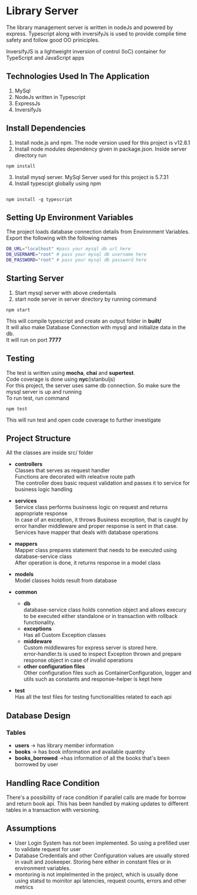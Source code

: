 # Library Server

The library management server is written in nodeJs and powered by express. Typescript along with inversifyJs is used to provide complie time safety and follow good OO priniciples.

InversifyJS is a lightweight inversion of control (IoC) container for TypeScript and JavaScript apps

## Technologies Used In The Application

1. MySql
2. NodeJs written in Typescript
3. ExpressJs
4. InversifyJs

## Install Dependencies

1. Install node.js and npm. The node version used for this project is v12.8.1
2. Install node modules dependency given in package.json. Inside server directory run
```
npm install
```
3. Install mysql server. MySql Server used for this project is 5.7.31
4. Install typescipt globally using npm
```

npm install -g typescript
```


## Setting Up Environment Variables
The project loads database connection details from Environment Variables. Export the following with the following names

```bash
DB_URL="localhost" #pass your mysql db url here
DB_USERNAME="root" # pass your mysql db username here
DB_PASSWORD="root" # pass your mysql db password here
```


## Starting Server
1. Start mysql server with above credentails
2. start node server in server directory by running command
```
npm start
```

This will compile typescript and create an output folder in **built/** \
It will also make Database Connection with mysql and initialize data in the db.\
It will run on port **7777**

## Testing
The test is written using **mocha**, **chai** and **supertest**.\
Code coverage is done using **nyc**(istanbuljs)\
For this project, the server uses same db connection. So make sure the mysql server is up and running\
To run test, run command
```
npm test
```
This will run test and open code coverage to further investigate 


## Project Structure
All the classes are inside src/ folder
- **controllers**\
Classes that serves as request handler\
Functions are decorated with releative route path\
The controller does basic request validation and passes it to service for business logic handling

- **services**\
Service class performs businsess logic on request and returns appropriate response\
In case of an exception, it throws Business exception, that is caught by error handler middleware and proper response is sent in that case.\
Services have mapper that deals with database operations

- **mappers**\
Mapper class prepares statement that needs to be executed using database-service class\
After operation is done, it returns response in a model class

- **models**\
Model classes holds result from database

- **common**
  - **db**\
  database-service class holds connetion object and allows execury to be executed either standalone or in transaction with rollback functionality.
  - **exceptions**\
  Has all Custom Exception classes
  - **middeware**\
  Custom middlewares for express server is stored here.\
  error-handler.ts is used to inspect Exception thrown and prepare response object in case of invalid operations
  - **other configuration files**\
Other configuration files such as ContainerConfiguration, logger and utils such as constants and response-helper is kept here

- **test**\
Has all the test files for testing functionalities related to each api

## Database Design

### Tables
- **users** -> has library member information
- **books** -> has book information and available quantity
- **books_borrowed** ->has information of all the books that's been borrowed by user

## Handling Race Condition
There's a possibility of race condition if parallel calls are made for borrow and return book api. This has been handled by making updates to different tables in a transaction with versioning.

## Assumptions
- User Login System has not been implemented. So using a prefilled user to validate request for user
- Database Credentials and other Configuration values are usually stored in vault and zookeeper. Storing here either in constant files or in environment variables.
- montoring is not implelmented in the project, which is usually done using statsd to moinitor api latencies, request counts, errors and other metrics
